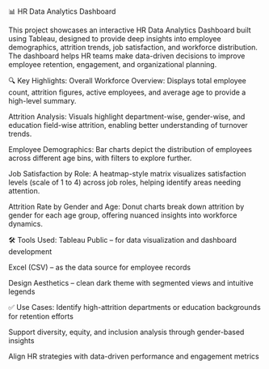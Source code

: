 📊 HR Data Analytics Dashboard 

This project showcases an interactive HR Data Analytics Dashboard built using Tableau, designed to provide deep insights into employee demographics, attrition trends, job satisfaction, and workforce distribution. The dashboard helps HR teams make data-driven decisions to improve employee retention, engagement, and organizational planning.

🔍 Key Highlights:
Overall Workforce Overview:
Displays total employee count, attrition figures, active employees, and average age to provide a high-level summary.

Attrition Analysis:
Visuals highlight department-wise, gender-wise, and education field-wise attrition, enabling better understanding of turnover trends.

Employee Demographics:
Bar charts depict the distribution of employees across different age bins, with filters to explore further.

Job Satisfaction by Role:
A heatmap-style matrix visualizes satisfaction levels (scale of 1 to 4) across job roles, helping identify areas needing attention.

Attrition Rate by Gender and Age:
Donut charts break down attrition by gender for each age group, offering nuanced insights into workforce dynamics.

🛠 Tools Used:
Tableau Public – for data visualization and dashboard development

Excel (CSV) – as the data source for employee records

Design Aesthetics – clean dark theme with segmented views and intuitive legends

✅ Use Cases:
Identify high-attrition departments or education backgrounds for retention efforts

Support diversity, equity, and inclusion analysis through gender-based insights

Align HR strategies with data-driven performance and engagement metrics
